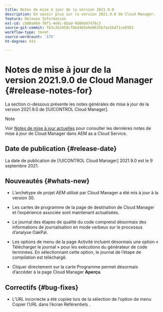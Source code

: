 ```yaml
---
title: Notes de mise à jour de la version 2021.9.0
description: En savoir plus sur la version 2021.9.0 de Cloud Manager.
feature: Release Information
exl-id: cb00a084-76f1-4e9c-8bad-9d09d47476c3
source-git-commit: fb3c2b3450cfbbd402e9e0635b7ae1bd71ce0501
workflow-type: tm+mt
source-wordcount: '175'
ht-degree: 41%

---
```


# Notes de mise à jour de la version 2021.9.0 de Cloud Manager {#release-notes-for}

La section ci-dessous présente les notes générales de mise à jour de la version 2021.9.0 de [!UICONTROL Cloud Manager].

>[!NOTE]
>Voir [Notes de mise à jour actuelles](https://experienceleague.adobe.com/fr/docs/experience-manager-cloud-service/content/release-notes/cloud-manager/current#getting-access) pour consulter les dernières notes de mise à jour de Cloud Manager dans AEM as a Cloud Service.

## Date de publication {#release-date}

La date de publication de [!UICONTROL Cloud Manager] 2021.9.0 est le 9 septembre 2021.

## Nouveautés {#whats-new}

* L’archétype de projet AEM utilisé par Cloud Manager a été mis à jour à la version 30.

* Les cartes de programme de la page de destination de Cloud Manager et l’expérience associée sont maintenant actualisées.

* Le journal des étapes de qualité du code comprend désormais des informations de journalisation en mode verbeux sur le processus d’analyse OakPal.

* Les options de menu de la page Activité incluent désormais une option « Télécharger le journal » pour les exécutions du générateur de code terminées. En sélectionnant cette option, le journal de l’étape de compilation est téléchargé.

* Cliquer directement sur la carte Programme permet désormais d’accéder à la page Cloud Manager **Aperçu**.

## Correctifs {#bug-fixes}

* L’URL incorrecte a été copiée lors de la sélection de l’option de menu Copier l’URL dans l’écran Référentiels .
